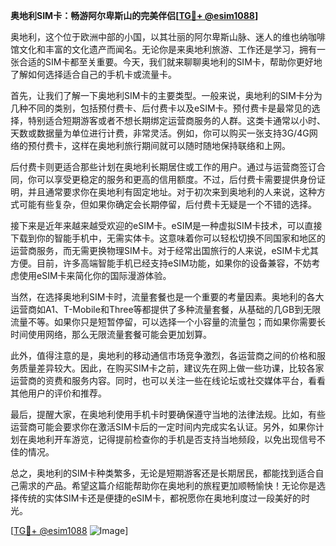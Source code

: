 **奥地利SIM卡：畅游阿尔卑斯山的完美伴侣[[TG💪+ @esim1088](https://t.me/s/esim1088)]**

奥地利，这个位于欧洲中部的小国，以其壮丽的阿尔卑斯山脉、迷人的维也纳咖啡馆文化和丰富的文化遗产而闻名。无论你是来奥地利旅游、工作还是学习，拥有一张合适的SIM卡都至关重要。今天，我们就来聊聊奥地利的SIM卡，帮助你更好地了解如何选择适合自己的手机卡或流量卡。

首先，让我们了解一下奥地利SIM卡的主要类型。一般来说，奥地利的SIM卡分为几种不同的类别，包括预付费卡、后付费卡以及eSIM卡。预付费卡是最常见的选择，特别适合短期游客或者不想长期绑定运营商服务的人群。这类卡通常以小时、天数或数据量为单位进行计费，非常灵活。例如，你可以购买一张支持3G/4G网络的预付费卡，这样在奥地利旅行期间就可以随时随地保持联络和上网。

后付费卡则更适合那些计划在奥地利长期居住或工作的用户。通过与运营商签订合同，你可以享受更稳定的服务和更高的信用额度。不过，后付费卡需要提供身份证明，并且通常要求你在奥地利有固定地址。对于初次来到奥地利的人来说，这种方式可能有些复杂，但如果你确定会长期停留，后付费卡无疑是一个不错的选择。

接下来是近年来越来越受欢迎的eSIM卡。eSIM是一种虚拟SIM卡技术，可以直接下载到你的智能手机中，无需实体卡。这意味着你可以轻松切换不同国家和地区的运营商服务，而无需更换物理SIM卡。对于经常出国旅行的人来说，eSIM卡尤其方便。目前，许多高端智能手机已经支持eSIM功能，如果你的设备兼容，不妨考虑使用eSIM卡来简化你的国际漫游体验。

当然，在选择奥地利SIM卡时，流量套餐也是一个重要的考量因素。奥地利的各大运营商如A1、T-Mobile和Three等都提供了多种流量套餐，从基础的几GB到无限流量不等。如果你只是短暂停留，可以选择一个小容量的流量包；而如果你需要长时间使用网络，那么无限流量套餐可能会更加划算。

此外，值得注意的是，奥地利的移动通信市场竞争激烈，各运营商之间的价格和服务质量差异较大。因此，在购买SIM卡之前，建议先在网上做一些功课，比较各家运营商的资费和服务内容。同时，也可以关注一些在线论坛或社交媒体平台，看看其他用户的评价和推荐。

最后，提醒大家，在奥地利使用手机卡时要确保遵守当地的法律法规。比如，有些运营商可能会要求你在激活SIM卡后的一定时间内完成实名认证。另外，如果你计划在奥地利开车游览，记得提前检查你的手机是否支持当地频段，以免出现信号不佳的情况。

总之，奥地利的SIM卡种类繁多，无论是短期游客还是长期居民，都能找到适合自己需求的产品。希望这篇介绍能帮助你在奥地利的旅程更加顺畅愉快！无论你是选择传统的实体SIM卡还是便捷的eSIM卡，都祝愿你在奥地利度过一段美好的时光。

[[TG💪+ @esim1088](https://t.me/s/esim1088) ![Image](https://i.postimg.cc/4NQfJmqS/Snipaste-2025-05-13-00-14-12.png)]